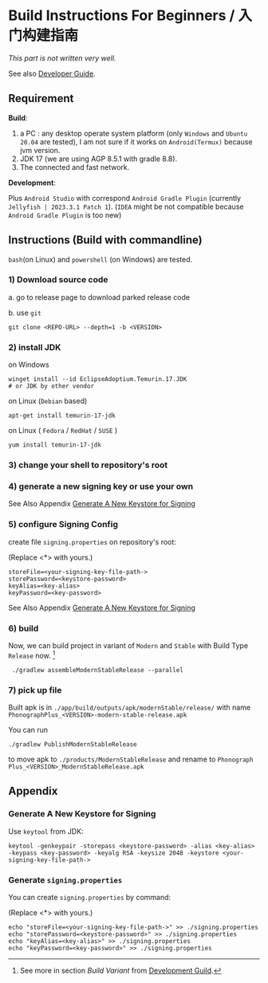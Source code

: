 # **Build Instructions For Beginners** / **入门构建指南**

_This part is not written very well._

See also [Developer Guide](./Developer_Guide.md).

## **Requirement**

**Build**:

1. a PC : any desktop operate system platform (only `Windows` and `Ubuntu 20.04` are tested), I am not sure if it works
   on `Android(Termux)` because jvm version.
2. JDK 17 (we are using AGP 8.5.1 with gradle 8.8).
3. The connected and fast network.

**Development**:

Plus `Android Studio` with correspond `Android Gradle Plugin` (currently `Jellyfish | 2023.3.1 Patch 1`).
(`IDEA` might be not compatible because `Android Gradle Plugin` is too new)

## **Instructions (Build with commandline)**

`bash`(on Linux) and `powershell` (on Windows) are tested.

### 1) Download source code

a. go to release page to download parked release code

b. use `git`

```shell
git clone <REPO-URL> --depth=1 -b <VERSION>
```

### 2) install JDK

on Windows

```shell
winget install --id EclipseAdoptium.Temurin.17.JDK
# or JDK by other vendor
```

on Linux (`Debian` based)

```shell
apt-get install temurin-17-jdk
```

on Linux ( `Fedora` / `RedHat` / `SUSE` )

```shell
yum install temurin-17-jdk
```

### 3) change your shell to repository's root

### 4) generate a new signing key or use your own

See Also Appendix [Generate A New Keystore for Signing](#generate_keystore)

### 5) configure Signing Config

create file `signing.properties` on repository's root:

(Replace <\*> with yours.)

```properties
storeFile=<your-signing-key-file-path->
storePassword=<keystore-password>
keyAlias=<key-alias>
keyPassword=<key-password>
```

See Also Appendix [Generate A New Keystore for Signing](#generate_signing_properties)

### 6) build

Now, we can build project in variant of `Modern` and `Stable` with Build Type `Release` now. [^f]

[^f]: See more in section _Build Variant_ from [Development Guild](./Developer_Guide.md#build-variants).

```shell
 ./gradlew assembleModernStableRelease --parallel
```

### 7) pick up file

Built apk is in `./app/build/outputs/apk/modernStable/release/` with name `PhonographPlus_<VERSION>-modern-stable-release.apk`

You can run

```shell
./gradlew PublishModernStableRelease
```

to move apk to `./products/ModernStableRelease` and rename to `Phonograph Plus_<VERSION>_ModernStableRelease.apk`

## Appendix

### Generate A New Keystore for Signing <a id="generate_keystore"></a>

Use `keytool` from JDK:

```shell
keytool -genkeypair -storepass <keystore-password> -alias <key-alias> -keypass <key-password> -keyalg RSA -keysize 2048 -keystore <your-signing-key-file-path->
```

### Generate `signing.properties` <a id="generate_signing_properties"></a>

You can create `signing.properties` by command:

(Replace <\*> with yours.)

```shell
echo "storeFile=<your-signing-key-file-path->" >> ./signing.properties
echo "storePassword=<keystore-password>" >> ./signing.properties
echo "keyAlias=<key-alias>" >> ./signing.properties
echo "keyPassword=<key-password>" >> ./signing.properties
```